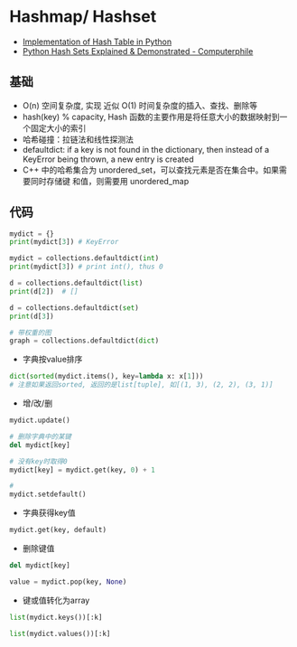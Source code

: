 # Hashmap/ Hashset
- [Implementation of Hash Table in Python](https://www.geeksforgeeks.org/implementation-of-hash-table-in-python-using-separate-chaining/)
- [Python Hash Sets Explained & Demonstrated - Computerphile](https://www.youtube.com/watch?v=9oKpRTBfNXo)


## 基础
- O(n) 空间复杂度, 实现 近似 O(1) 时间复杂度的插入、查找、删除等
- hash(key) % capacity, Hash 函数的主要作用是将任意大小的数据映射到一个固定大小的索引
- 哈希碰撞：拉链法和线性探测法
- defaultdict: if a key is not found in the dictionary, then instead of a KeyError being thrown, a new entry is created
- C++ 中的哈希集合为 unordered_set，可以查找元素是否在集合中。如果需要同时存储键 和值，则需要用 unordered_map


## 代码

```python
mydict = {}
print(mydict[3]) # KeyError

mydict = collections.defaultdict(int)
print(mydict[3]) # print int(), thus 0

d = collections.defaultdict(list)
print(d[2])  # []

d = collections.defaultdict(set)
print(d[3])

# 带权重的图
graph = collections.defaultdict(dict)
```


- 字典按value排序
```python
dict(sorted(mydict.items(), key=lambda x: x[1]))
# 注意如果返回sorted, 返回的是list[tuple], 如[(1, 3), (2, 2), (3, 1)]
```


- 增/改/删
```python
mydict.update()

# 删除字典中的某键
del mydict[key]

# 没有key时取得0
mydict[key] = mydict.get(key, 0) + 1

# 
mydict.setdefault()
```




- 字典获得key值
```python
mydict.get(key, default)
```

- 删除键值
```python
del mydict[key]

value = mydict.pop(key, None)
```

- 键或值转化为array
```python
list(mydict.keys())[:k]

list(mydict.values())[:k]
```
